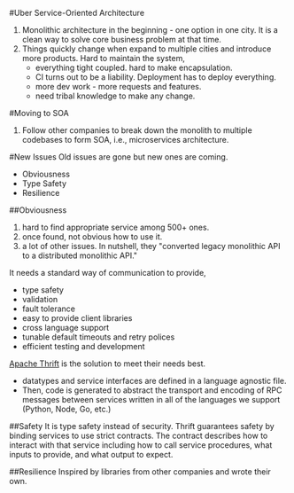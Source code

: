 #Uber Service-Oriented Architecture
1. Monolithic architecture in the beginning - one option in one city. It is a clean way to solve core business problem at that time.
2. Things quickly change when expand to multiple cities and introduce more products. Hard to maintain the system,
	* everything tight coupled. hard to make encapsulation.
	* CI turns out to be a liability. Deployment has to deploy everything.
	* more dev work - more requests and features.
	* need tribal knowledge to make any change.

#Moving to SOA
1. Follow other companies to break down the monolith to multiple codebases to form SOA, i.e., microservices architecture.

#New Issues
Old issues are gone but new ones are coming.
* Obviousness
* Type Safety
* Resilience

##Obviousness
1. hard to find appropriate service among 500+ ones.
2. once found, not obvious how to use it.
3. a lot of other issues. In nutshell, they "converted legacy monolithic API to a distributed monolithic API."

It needs a standard way of communication to provide,

* type safety
* validation
* fault tolerance
* easy to provide client libraries
* cross language support
* tunable default timeouts and retry polices
* efficient testing and development

[Apache Thrift](http://thrift.apache.org/) is the solution to meet their needs best.

* datatypes and service interfaces are defined in a language agnostic file. 
* Then, code is generated to abstract the transport and encoding of RPC messages between services written in all of the languages we support (Python, Node, Go, etc.)

##Safety
It is type safety instead of security. Thrift guarantees safety by binding services to use strict contracts. The contract describes how to interact with that service including how to call service procedures, what inputs to provide, and what output to expect. 

##Resilience
Inspired by libraries from other companies and wrote their own.

